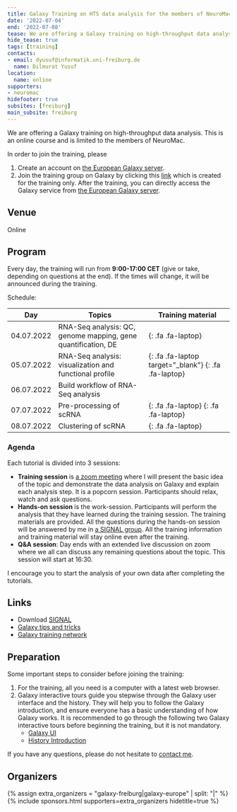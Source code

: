 ```yaml
---
title: Galaxy Training on HTS data analysis for the members of NeuroMac
date: '2022-07-04'
end: '2022-07-08'
tease: We are offering a Galaxy training on high-throughput data analysis.
hide_tease: true
tags: [training]
contacts:
- email: dyusuf@informatik.uni-freiburg.de
  name: Dilmurat Yusuf
location:
  name: online
supporters:
- neuromac
hidefooter: true
subsites: [freiburg]
main_subsite: freiburg
---
```


We are offering a Galaxy training on high-throughput data analysis. This is an
online course and is limited to the members of NeuroMac.

In order to join the training, please

1. Create an account on [the European Galaxy server](https://usegalaxy.eu).
2. Join the training group on Galaxy by clicking this [link](https://usegalaxy.eu/join-training/trr167_galaxy) which is created for the training only. After the training, you can directly access the Galaxy service from [the European Galaxy server](https://usegalaxy.eu).

## Venue

Online

## Program

Every day, the training will run from **9:00-17:00 CET** (give or take, depending
on questions at the end). If the times will change, it will be announced during the training.

Schedule:

| Day        | Topics                         | Training material |
|------------|--------------------------------|-------------------|
| 04.07.2022 | RNA-Seq analysis: QC, genome mapping, gene quantification, DE | [](https://training.galaxyproject.org/training-material/topics/transcriptomics/tutorials/ref-based/tutorial.html){: .fa .fa-laptop} |
| 05.07.2022 | RNA-Seq analysis: visualization and functional profile        | [](https://training.galaxyproject.org/training-material/topics/transcriptomics/tutorials/rna-seq-viz-with-heatmap2/tutorial.html){: .fa .fa-laptop target="_blank"} [](https://training.galaxyproject.org/training-material/topics/transcriptomics/tutorials/rna-seq-viz-with-volcanoplot/tutorial.html){: .fa .fa-laptop} |
| 06.07.2022 | Build workflow of RNA-Seq analysis |
| 07.07.2022 | Pre-processing of scRNA | [](https://training.galaxyproject.org/training-material/topics/transcriptomics/tutorials/scrna-preprocessing/tutorial.html){: .fa .fa-laptop} [](https://training.galaxyproject.org/training-material/topics/transcriptomics/tutorials/scrna-preprocessing-tenx/tutorial.html){: .fa .fa-laptop} |
| 08.07.2022 | Clustering of scRNA | [](https://training.galaxyproject.org/training-material/topics/transcriptomics/tutorials/scrna-scanpy-pbmc3k/tutorial.html){: .fa .fa-laptop} |

### Agenda
Each tutorial is divided into 3 sessions:
* **Training session** is [a zoom meeting](https://uni-freiburg.zoom.us/j/69564802900?pwd=cjZQWjFQVEYxUStCbitXRDdFdGdaQT09) where I will present the basic idea of the topic and demonstrate the data analysis on Galaxy and explain each analysis step. It is a popcorn session. Participants should relax, watch and ask questions.
* **Hands-on session** is the work-session. Participants will perform the analysis that they have learned during the training session. The training materials are provided. All the questions during the hands-on session will be answered by me in [a SIGNAL group](https://signal.group/#CjQKIH6KglJTodpulsUflQDHyEEURMaxPWfaDvbpG0hop4XJEhCmmjxMoz_8UJy0hI6SZCFP). All the training information and training material will stay online even after the training.
* **Q&A session**: Day ends with an extended live discussion on zoom where we all can discuss any remaining questions about the topic. This session will start at 16:30.

I encourage you to start the analysis of your own data after completing the tutorials.

## Links

* Download [SIGNAL](https://signal.org/en/download/)
* [Galaxy tips and tricks](https://github.com/bgruening/galaxy-tricks)
* [Galaxy training network](http://training.galaxyproject.org)

## Preparation
Some important steps to consider before joining the training:

1. For the training, all you need is a computer with a latest web browser.
2. Galaxy interactive tours guide you stepwise through the Galaxy user interface
and the history. They will help you to follow the Galaxy introduction, and
ensure everyone has a basic understanding of how Galaxy works. It is recommended
to go through the following two Galaxy interactive tours before beginning the
 training, but it is not mandatory.
    - [Galaxy UI](https://usegalaxy.eu/tours/core.galaxy_ui)
    - [History Introduction](https://usegalaxy.eu/tours/core.history)

If you have any questions, please do not hesitate to [contact me](mailto:dyusuf@informatik.uni-freiburg.de).

## Organizers

{% assign extra_organizers =  "galaxy-freiburg|galaxy-europe" | split: "|"  %}
{% include sponsors.html supporters=extra_organizers hidetitle=true %}


